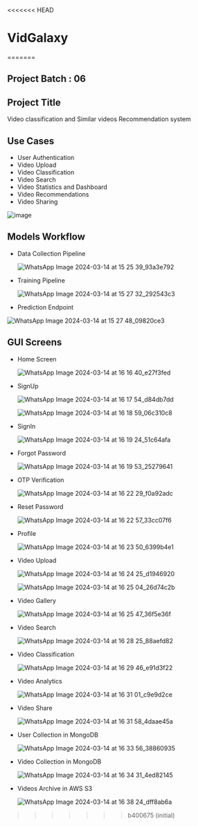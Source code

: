 <<<<<<< HEAD
# VidGalaxy
=======
## Project Batch : 06

## Project Title

Video classification and Similar videos Recommendation system

## Use Cases

- User Authentication
- Video Upload
- Video Classification
- Video Search
- Video Statistics and Dashboard
- Video Recommendations
- Video Sharing

![image](https://github.com/MohanVaddella/VidGalaxy/assets/84492994/3e741f3e-aaaa-4320-ad85-9d16dcdfb861)


## Models Workflow

- Data Collection Pipeline

  ![WhatsApp Image 2024-03-14 at 15 25 39_93a3e792](https://github.com/MohanVaddella/VidGalaxy/assets/84492994/6d67a310-0ebd-4f56-a320-025f380173a4)

- Training Pipeline

  ![WhatsApp Image 2024-03-14 at 15 27 32_292543c3](https://github.com/MohanVaddella/VidGalaxy/assets/84492994/5b4905b2-3d41-46ac-9810-5931c0d9c152)

- Prediction Endpoint

![WhatsApp Image 2024-03-14 at 15 27 48_09820ce3](https://github.com/MohanVaddella/VidGalaxy/assets/84492994/858ccb63-0bcb-4c9f-a8b7-526a3df338bd)

## GUI Screens

- Home Screen
  
  ![WhatsApp Image 2024-03-14 at 16 16 40_e27f3fed](https://github.com/MohanVaddella/VidGalaxy/assets/84492994/03e6deb6-dd13-45ed-9940-b4826bafb1a1)

- SignUp

  ![WhatsApp Image 2024-03-14 at 16 17 54_d84db7dd](https://github.com/MohanVaddella/VidGalaxy/assets/84492994/ecad7b32-fc76-483a-8613-fe986ad7ee35)

  ![WhatsApp Image 2024-03-14 at 16 18 59_06c310c8](https://github.com/MohanVaddella/VidGalaxy/assets/84492994/2a15fad0-e5f0-45b6-9494-d6533508b7b0)

- SignIn

  ![WhatsApp Image 2024-03-14 at 16 19 24_51c64afa](https://github.com/MohanVaddella/VidGalaxy/assets/84492994/6bef9d65-29b7-4da1-8170-22d13d253129)

- Forgot Password

  ![WhatsApp Image 2024-03-14 at 16 19 53_25279641](https://github.com/MohanVaddella/VidGalaxy/assets/84492994/1ea824c0-02d9-46fd-953d-1fb5ae55a5f0)

- OTP Verification

  ![WhatsApp Image 2024-03-14 at 16 22 29_f0a92adc](https://github.com/MohanVaddella/VidGalaxy/assets/84492994/e21de55e-3327-40c8-b021-08555519c63c)

- Reset Password

  ![WhatsApp Image 2024-03-14 at 16 22 57_33cc07f6](https://github.com/MohanVaddella/VidGalaxy/assets/84492994/089db80e-2a43-443f-9730-1c12bdb56c3f)

- Profile

  ![WhatsApp Image 2024-03-14 at 16 23 50_6399b4e1](https://github.com/MohanVaddella/VidGalaxy/assets/84492994/2d7fe343-0808-4447-866d-7d1a37446732)

- Video Upload

  ![WhatsApp Image 2024-03-14 at 16 24 25_d1946920](https://github.com/MohanVaddella/VidGalaxy/assets/84492994/9938e6e8-ab47-42c7-b221-8c722a5fc29c)

  ![WhatsApp Image 2024-03-14 at 16 25 04_26d74c2b](https://github.com/MohanVaddella/VidGalaxy/assets/84492994/a47f9dbf-751b-45a6-a852-4b9a90df2980)

- Video Gallery

  ![WhatsApp Image 2024-03-14 at 16 25 47_36f5e36f](https://github.com/MohanVaddella/VidGalaxy/assets/84492994/0a3fac54-5ade-4c9d-bb15-1a59df938ddf)

- Video Search

  ![WhatsApp Image 2024-03-14 at 16 28 25_88aefd82](https://github.com/MohanVaddella/VidGalaxy/assets/84492994/a933f298-1dae-475e-bbc3-ebcf244c0f0d)

- Video Classification

  ![WhatsApp Image 2024-03-14 at 16 29 46_e91d3f22](https://github.com/MohanVaddella/VidGalaxy/assets/84492994/19db9428-95a9-4235-a3f4-bedbb2ad53c3)

- Video Analytics

  ![WhatsApp Image 2024-03-14 at 16 31 01_c9e9d2ce](https://github.com/MohanVaddella/VidGalaxy/assets/84492994/94ece5d7-da81-4f18-a037-51c9df385055)

- Video Share

  ![WhatsApp Image 2024-03-14 at 16 31 58_4daae45a](https://github.com/MohanVaddella/VidGalaxy/assets/84492994/a48814f7-0d01-4566-b0b3-a31c7afef3a9)

- User Collection in MongoDB

  ![WhatsApp Image 2024-03-14 at 16 33 56_38860935](https://github.com/MohanVaddella/VidGalaxy/assets/84492994/38998c95-0f2b-4a66-a556-205425ff992d)

- Video Collection in MongoDB

  ![WhatsApp Image 2024-03-14 at 16 34 31_4ed82145](https://github.com/MohanVaddella/VidGalaxy/assets/84492994/6d892f80-70ed-4ba5-a5b7-0e99c8034a0d)

- Videos Archive in AWS S3

  ![WhatsApp Image 2024-03-14 at 16 38 24_dff8ab6a](https://github.com/MohanVaddella/VidGalaxy/assets/84492994/1ce1beba-a915-48f4-8d90-af97aa33e670)


  
















>>>>>>> b400675 (initial)
